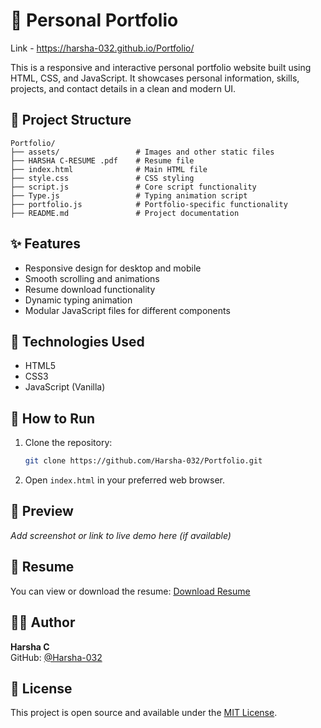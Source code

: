 # 💼 Personal Portfolio

Link - https://harsha-032.github.io/Portfolio/

This is a responsive and interactive personal portfolio website built using HTML, CSS, and JavaScript. It showcases personal information, skills, projects, and contact details in a clean and modern UI.

## 📁 Project Structure

```
Portfolio/
├── assets/                 # Images and other static files
├── HARSHA C-RESUME .pdf    # Resume file
├── index.html              # Main HTML file
├── style.css               # CSS styling
├── script.js               # Core script functionality
├── Type.js                 # Typing animation script
├── portfolio.js            # Portfolio-specific functionality
├── README.md               # Project documentation
```

## ✨ Features

- Responsive design for desktop and mobile
- Smooth scrolling and animations
- Resume download functionality
- Dynamic typing animation
- Modular JavaScript files for different components

## 🔧 Technologies Used

- HTML5
- CSS3
- JavaScript (Vanilla)

## 🚀 How to Run

1. Clone the repository:
   ```bash
   git clone https://github.com/Harsha-032/Portfolio.git
   ```

2. Open `index.html` in your preferred web browser.

## 📸 Preview

*Add screenshot or link to live demo here (if available)*

## 📄 Resume

You can view or download the resume:
[Download Resume](./HARSHA%20C-RESUME%20.pdf)

## 🧑‍💻 Author

**Harsha C**  
GitHub: [@Harsha-032](https://github.com/Harsha-032)

## 📃 License

This project is open source and available under the [MIT License](LICENSE).

